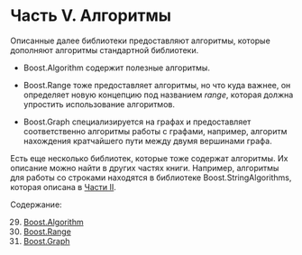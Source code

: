# Часть V. Алгоритмы
Описанные далее библиотеки предоставляют алгоритмы, которые дополняют алгоритмы стандартной библиотеки.

* Boost.Algorithm содержит полезные алгоритмы.

* Boost.Range тоже предоставляет алгоритмы, но что куда важнее, он определяет новую концепцию под названием *range*, которая должна упростить использование алгоритмов.

* Boost.Graph специализируется на графах и предоставляет соответственно алгоритмы работы с графами, например, алгоритм нахождения кратчайшего пути между двумя вершинами графа.

Есть еще несколько библиотек, которые тоже содержат алгоритмы. Их описание можно найти в других частях книги. Например, алгоритмы для работы со строками находятся в библиотеке Boost.StringAlgorithms, которая описана в [Части II](https://theboostcpplibraries.com/string-handling).

Содержание:

29. [Boost.Algorithm](../master/Boost_Algorithm.md)
30. [Boost.Range](../master/Boost_Range.md)
31. [Boost.Graph](../master/Boost_Graph.md)

